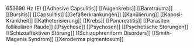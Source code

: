 653690 Hz (E)
[[Adhesive Capsulitis]]
[[Augenkrebs]]
[[Barotrauma]]
[[Bursitis]]
[[Capsulitis]]
[[Gefäßerkrankungen]]
[[Kanülierung]]
[[Kaposi-Krankheit]]
[[Katheterisierung]]
[[Krebs]]
[[Pancreatitis]]
[[Parasiten follikulären Räude]]
[[Psychose]]
[[Psychosen]]
[[Psychotische Störungen]]
[[Schizoaffektiven Störung]]
[[Schizophreniform Disorders]]
[[Smith-Magenis Syndrom]]
[[Xeroderma pigmentosum]]